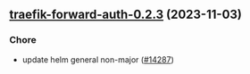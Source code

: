 

## [traefik-forward-auth-0.2.3](https://github.com/truecharts/charts/compare/traefik-forward-auth-0.2.2...traefik-forward-auth-0.2.3) (2023-11-03)

### Chore

- update helm general non-major ([#14287](https://github.com/truecharts/charts/issues/14287))
  
  